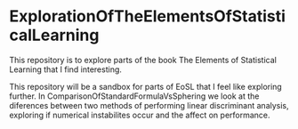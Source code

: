 # ExplorationOfTheElementsOfStatisticalLearning
This repository is to explore parts of the book The Elements of Statistical Learning that I find interesting.

This repository will be a sandbox for parts of EoSL that I feel like exploring further.
In ComparisonOfStandardFormulaVsSphering we look at the diferences between two methods of performing linear discriminant analysis, exploring if numerical instabilites occur and the affect on performance.
